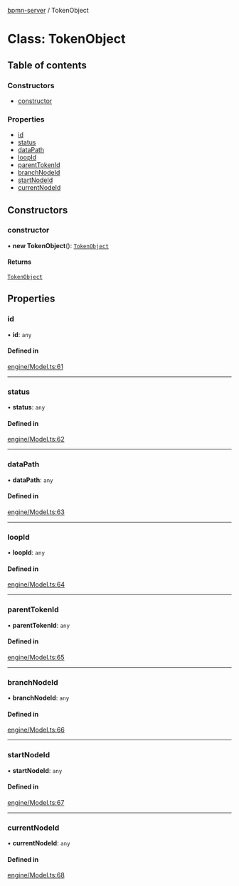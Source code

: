 [bpmn-server](../readme.md) / TokenObject

# Class: TokenObject

## Table of contents

### Constructors

- [constructor](TokenObject.md#constructor)

### Properties

- [id](TokenObject.md#id)
- [status](TokenObject.md#status)
- [dataPath](TokenObject.md#datapath)
- [loopId](TokenObject.md#loopid)
- [parentTokenId](TokenObject.md#parenttokenid)
- [branchNodeId](TokenObject.md#branchnodeid)
- [startNodeId](TokenObject.md#startnodeid)
- [currentNodeId](TokenObject.md#currentnodeid)

## Constructors

### constructor

• **new TokenObject**(): [`TokenObject`](TokenObject.md)

#### Returns

[`TokenObject`](TokenObject.md)

## Properties

### id

• **id**: `any`

#### Defined in

[engine/Model.ts:61](https://github.com/bpmnServer/bpmn-server/blob/76c4fe0/src/engine/Model.ts#L61)

___

### status

• **status**: `any`

#### Defined in

[engine/Model.ts:62](https://github.com/bpmnServer/bpmn-server/blob/76c4fe0/src/engine/Model.ts#L62)

___

### dataPath

• **dataPath**: `any`

#### Defined in

[engine/Model.ts:63](https://github.com/bpmnServer/bpmn-server/blob/76c4fe0/src/engine/Model.ts#L63)

___

### loopId

• **loopId**: `any`

#### Defined in

[engine/Model.ts:64](https://github.com/bpmnServer/bpmn-server/blob/76c4fe0/src/engine/Model.ts#L64)

___

### parentTokenId

• **parentTokenId**: `any`

#### Defined in

[engine/Model.ts:65](https://github.com/bpmnServer/bpmn-server/blob/76c4fe0/src/engine/Model.ts#L65)

___

### branchNodeId

• **branchNodeId**: `any`

#### Defined in

[engine/Model.ts:66](https://github.com/bpmnServer/bpmn-server/blob/76c4fe0/src/engine/Model.ts#L66)

___

### startNodeId

• **startNodeId**: `any`

#### Defined in

[engine/Model.ts:67](https://github.com/bpmnServer/bpmn-server/blob/76c4fe0/src/engine/Model.ts#L67)

___

### currentNodeId

• **currentNodeId**: `any`

#### Defined in

[engine/Model.ts:68](https://github.com/bpmnServer/bpmn-server/blob/76c4fe0/src/engine/Model.ts#L68)
